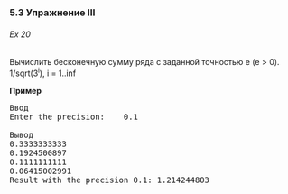 ﻿### 5.3 Упражнение III

###### Ex 20

Вычислить бесконечную сумму ряда с заданной точностью е (е > 0).
1/sqrt(3<sup>i</sup>), i = 1..inf

**Пример**

<pre>Ввод
Enter the precision: 	0.1

Вывод
0.3333333333
0.1924500897
0.1111111111
0.06415002991
Result with the precision 0.1: 1.214244803</pre>
